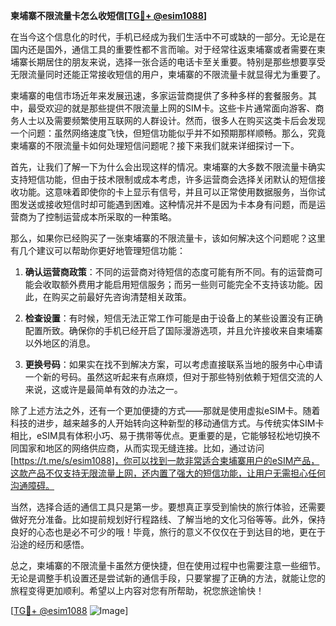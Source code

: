 **柬埔寨不限流量卡怎么收短信[[TG💪+ @esim1088](https://t.me/s/esim1088)]**

在当今这个信息化的时代，手机已经成为我们生活中不可或缺的一部分。无论是在国内还是国外，通信工具的重要性都不言而喻。对于经常往返柬埔寨或者需要在柬埔寨长期居住的朋友来说，选择一张合适的电话卡至关重要。特别是那些想要享受无限流量同时还能正常接收短信的用户，柬埔寨的不限流量卡就显得尤为重要了。

柬埔寨的电信市场近年来发展迅速，多家运营商提供了多种多样的套餐服务。其中，最受欢迎的就是那些提供不限流量上网的SIM卡。这些卡片通常面向游客、商务人士以及需要频繁使用互联网的人群设计。然而，很多人在购买这类卡后会发现一个问题：虽然网络速度飞快，但短信功能似乎并不如预期那样顺畅。那么，究竟柬埔寨的不限流量卡如何处理短信问题呢？接下来我们就来详细探讨一下。

首先，让我们了解一下为什么会出现这样的情况。柬埔寨的大多数不限流量卡确实支持短信功能，但由于技术限制或成本考虑，许多运营商会选择关闭默认的短信接收功能。这意味着即使你的卡上显示有信号，并且可以正常使用数据服务，当你试图发送或接收短信时却可能遇到困难。这种情况并不是因为卡本身有问题，而是运营商为了控制运营成本所采取的一种策略。

那么，如果你已经购买了一张柬埔寨的不限流量卡，该如何解决这个问题呢？这里有几个建议可以帮助你更好地管理短信功能：

1. **确认运营商政策**：不同的运营商对待短信的态度可能有所不同。有的运营商可能会收取额外费用才能启用短信服务；而另一些则可能完全不支持该功能。因此，在购买之前最好先咨询清楚相关政策。
   
2. **检查设置**：有时候，短信无法正常工作可能是由于设备上的某些设置没有正确配置所致。确保你的手机已经开启了国际漫游选项，并且允许接收来自柬埔寨以外地区的消息。
   
3. **更换号码**：如果实在找不到解决方案，可以考虑直接联系当地的服务中心申请一个新的号码。虽然这听起来有点麻烦，但对于那些特别依赖于短信交流的人来说，这或许是最简单有效的办法之一。

除了上述方法之外，还有一个更加便捷的方式——那就是使用虚拟eSIM卡。随着科技的进步，越来越多的人开始转向这种新型的移动通信方式。与传统实体SIM卡相比，eSIM具有体积小巧、易于携带等优点。更重要的是，它能够轻松地切换不同国家和地区的网络供应商，从而实现无缝连接。比如，通过访问[https://t.me/s/esim1088]，你可以找到一款非常适合柬埔寨用户的eSIM产品，这款产品不仅支持无限流量上网，还内置了强大的短信功能，让用户无需担心任何沟通障碍。

当然，选择合适的通信工具只是第一步。要想真正享受到愉快的旅行体验，还需要做好充分准备。比如提前规划好行程路线、了解当地的文化习俗等等。此外，保持良好的心态也是必不可少的哦！毕竟，旅行的意义不仅仅在于到达目的地，更在于沿途的经历和感悟。

总之，柬埔寨的不限流量卡虽然方便快捷，但在使用过程中也需要注意一些细节。无论是调整手机设置还是尝试新的通信手段，只要掌握了正确的方法，就能让您的旅程变得更加顺利。希望以上内容对您有所帮助，祝您旅途愉快！

[[TG💪+ @esim1088](https://t.me/s/esim1088) ![Image](https://i.postimg.cc/4NQfJmqS/Snipaste-2025-05-13-00-14-12.png)]